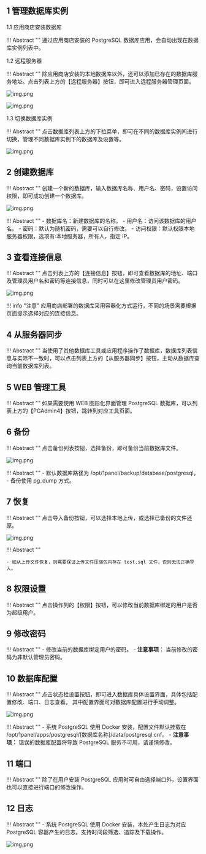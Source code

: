 ## 1 管理数据库实例

1.1 应用商店安装数据库

!!! Abstract ""
    通过应用商店安装的 PostgreSQL 数据库应用，会自动出现在数据库实例列表中。

1.2 远程服务器

!!! Abstract ""
    除应用商店安装的本地数据库以外，还可以添加已存在的数据库服务地址。点击列表上方的【远程服务器】按钮，即可进入远程服务器管理页面。

![img.png](../../img/databases/postgresql_remote.png)

![img.png](../../img/databases/postgresql_remote_add.png)

1.3 切换数据库实例

!!! Abstract ""
    点击数据库列表上方的下拉菜单，即可在不同的数据库实例间进行切换，管理不同数据库实例下的数据库及设置等。

![img.png](../../img/databases/postgresql_select.png)

## 2 创建数据库

!!! Abstract ""
    创建一个新的数据库，输入数据库名称、用户名、密码，设置访问权限，即可成功创建一个数据库。

![img.png](../../img/databases/create_postgresql_db.png)

!!! Abstract ""
    - 数据库名：新建数据库的名称。
    - 用户名：访问该数据库的用户名。
    - 密码：默认为随机密码，需要可以自行修改。
    - 访问权限：默认权限本地服务器权限，选项有:本地服务器，所有人，指定 IP。

## 3 查看连接信息

!!! Abstract ""
    点击列表上方的【连接信息】按钮，即可查看数据库的地址、端口及管理员用户名和密码等连接信息，同时可以在这里修改管理员用户密码。

![img.png](../../img/databases/postgresql_connect.png)

!!! info "注意"
    应用商店部署的数据库采用容器化方式运行，不同的场景需要根据页面提示选择对应的连接信息。

## 4 从服务器同步

!!! Abstract ""
    当使用了其他数据库工具或应用程序操作了数据库，数据库列表信息与实际不一致时，可以点击列表上方的【从服务器同步】按钮，主动从数据库查询当前数据库列表。

## 5 WEB 管理工具

!!! Abstract ""
    如果需要使用 WEB 图形化界面管理 PostgreSQL 数据库，可以列表上方的【PGAdmin4】按钮，跳转到对应工具页面。

## 6 备份

!!! Abstract ""
    点击备份列表按钮，选择备份，即可备份当前数据库文件。

![img.png](../../img/databases/backup_postgresql_db.png)

!!! Abstract ""
    - 默认数据库路径为 /opt/1panel/backup/database/postgresql。
    - 备份使用 pg_dump 方式。

## 7 恢复

!!! Abstract ""
    点击导入备份按钮，可以选择本地上传，或选择已备份的文件还原。

![img.png](../../img/databases/recover_postgresql_db.png)

!!! Abstract ""

    - 如从上传文件恢复，则需要保证上传文件压缩包内存在 test.sql 文件，否则无法正确导入。

## 8 权限设置

!!! Abstract ""
    点击操作列的【权限】按钮，可以修改当前数据库绑定的用户是否为超级用户。

## 9 修改密码

!!! Abstract ""
    - 修改当前的数据库绑定用户的密码。
    - **注意事项：** 当前修改的密码为非默认管理员密码。

## 10 数据库配置

!!! Abstract ""
    点击状态栏设置按钮，即可进入数据库具体设置界面，具体包括配置修改、端口、日志查看。
    其中配置界面可对数据库配置进行手动调整。

![img.png](../../img/databases/postgresql_conf.png)

!!! Abstract ""
    - 系统 PostgreSQL 使用 Docker 安装，配置文件默认挂载在 /opt/1panel/apps/postgresql/[数据库名称]/data/postgresql.cnf。
    - **注意事项：** 错误的数据库配置将导致 PostgreSQL 服务不可用，请谨慎修改。

## 11 端口

!!! Abstract ""
    除了在用户安装 PostgreSQL 应用时可自由选择端口外，设置界面也可以直接进行端口的修改操作。

## 12 日志

!!! Abstract ""
    - 系统 PostgreSQL 使用 Docker 安装，本处产生日志为对应 PostgreSQL 容器产生的日志。支持时间段筛选、追踪及下载操作。

![img.png](../../img/databases/postgresql_log.png)
